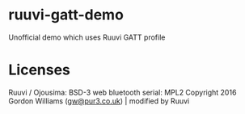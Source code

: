 # ruuvi-gatt-demo
Unofficial demo which uses Ruuvi GATT profile

# Licenses
Ruuvi / Ojousima: BSD-3
web bluetooth serial: MPL2 Copyright 2016 Gordon Williams (gw@pur3.co.uk) | modified by Ruuvi

